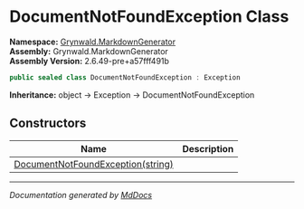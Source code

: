 ﻿<!--  
  <auto-generated>   
    The contents of this file were generated by a tool.  
    Changes to this file may be list if the file is regenerated  
  </auto-generated>   
-->

# DocumentNotFoundException Class

**Namespace:** [Grynwald.MarkdownGenerator](../index.md)  
**Assembly:** Grynwald.MarkdownGenerator  
**Assembly Version:** 2.6.49\-pre+a57fff491b

```csharp
public sealed class DocumentNotFoundException : Exception
```

**Inheritance:** object → Exception → DocumentNotFoundException

## Constructors

| Name                                                       | Description |
| ---------------------------------------------------------- | ----------- |
| [DocumentNotFoundException(string)](constructors/index.md) |             |

___

*Documentation generated by [MdDocs](https://github.com/ap0llo/mddocs)*
